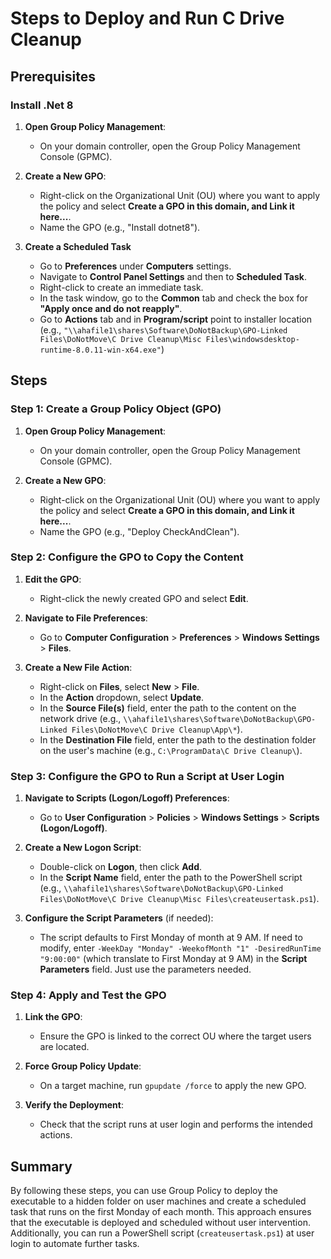 # Steps to Deploy and Run C Drive Cleanup

## Prerequisites

### Install .Net 8

1. **Open Group Policy Management**:

   - On your domain controller, open the Group Policy Management Console (GPMC).

2. **Create a New GPO**:

   - Right-click on the Organizational Unit (OU) where you want to apply the policy and select **Create a GPO in this domain, and Link it here...**.
   - Name the GPO (e.g., "Install dotnet8").

3. **Create a Scheduled Task**
   - Go to **Preferences** under **Computers** settings.
   - Navigate to **Control Panel Settings** and then to **Scheduled Task**.
   - Right-click to create an immediate task.
   - In the task window, go to the **Common** tab and check the box for **"Apply once and do not reapply"**.
   - Go to **Actions** tab and in **Program/script** point to installer location (e.g., `"\\ahafile1\shares\Software\DoNotBackup\GPO-Linked Files\DoNotMove\C Drive Cleanup\Misc Files\windowsdesktop-runtime-8.0.11-win-x64.exe"`)

## Steps

### Step 1: Create a Group Policy Object (GPO)

1. **Open Group Policy Management**:

   - On your domain controller, open the Group Policy Management Console (GPMC).

2. **Create a New GPO**:
   - Right-click on the Organizational Unit (OU) where you want to apply the policy and select **Create a GPO in this domain, and Link it here...**.
   - Name the GPO (e.g., "Deploy CheckAndClean").

### Step 2: Configure the GPO to Copy the Content

1. **Edit the GPO**:

   - Right-click the newly created GPO and select **Edit**.

2. **Navigate to File Preferences**:

   - Go to **Computer Configuration** > **Preferences** > **Windows Settings** > **Files**.

3. **Create a New File Action**:
   - Right-click on **Files**, select **New** > **File**.
   - In the **Action** dropdown, select **Update**.
   - In the **Source File(s)** field, enter the path to the content on the network drive (e.g., `\\ahafile1\shares\Software\DoNotBackup\GPO-Linked Files\DoNotMove\C Drive Cleanup\App\*`).
   - In the **Destination File** field, enter the path to the destination folder on the user's machine (e.g., `C:\ProgramData\C Drive Cleanup\`).

### Step 3: Configure the GPO to Run a Script at User Login

1. **Navigate to Scripts (Logon/Logoff) Preferences**:

   - Go to **User Configuration** > **Policies** > **Windows Settings** > **Scripts (Logon/Logoff)**.

2. **Create a New Logon Script**:

   - Double-click on **Logon**, then click **Add**.
   - In the **Script Name** field, enter the path to the PowerShell script (e.g., `\\ahafile1\shares\Software\DoNotBackup\GPO-Linked Files\DoNotMove\C Drive Cleanup\Misc Files\createusertask.ps1`).

3. **Configure the Script Parameters** (if needed):
   - The script defaults to First Monday of month at 9 AM. If need to modify, enter `-WeekDay "Monday" -WeekofMonth "1" -DesiredRunTime "9:00:00"` (which translate to First Monday at 9 AM) in the **Script Parameters** field. Just use the parameters needed.

### Step 4: Apply and Test the GPO

1. **Link the GPO**:

   - Ensure the GPO is linked to the correct OU where the target users are located.

2. **Force Group Policy Update**:

   - On a target machine, run `gpupdate /force` to apply the new GPO.

3. **Verify the Deployment**:
   - Check that the script runs at user login and performs the intended actions.

## Summary

By following these steps, you can use Group Policy to deploy the executable to a hidden folder on user machines and create a scheduled task that runs on the first Monday of each month. This approach ensures that the executable is deployed and scheduled without user intervention. Additionally, you can run a PowerShell script (`createusertask.ps1`) at user login to automate further tasks.
